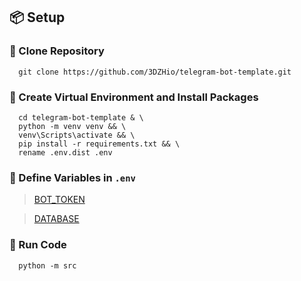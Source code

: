 ## 📦 Setup

### 🔗 Clone Repository

```shell
  git clone https://github.com/3DZHio/telegram-bot-template.git
  ```

### 📌 Create Virtual Environment and Install Packages

```shell
  cd telegram-bot-template & \
  python -m venv venv && \
  venv\Scripts\activate && \
  pip install -r requirements.txt && \
  rename .env.dist .env
  ```

### 📝 Define Variables in `.env`

> [BOT_TOKEN](https://core.telegram.org/bots#how-do-i-create-a-bot)

> [DATABASE](https://www.datacamp.com/tutorial/beginners-introduction-postgresql)

### 🚀 Run Code

```shell
  python -m src
  ```
